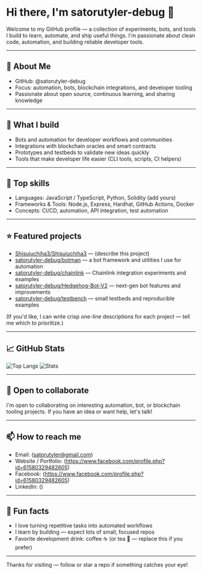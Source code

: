 # Hi there, I'm satorutyler-debug 👋

Welcome to my GitHub profile — a collection of experiments, bots, and tools I build to learn, automate, and ship useful things. I'm passionate about clean code, automation, and building reliable developer tools.

---

## 🚀 About Me
- GitHub: @satorutyler-debug  
- Focus: automation, bots, blockchain integrations, and developer tooling
- Passionate about open source, continuous learning, and sharing knowledge

---

## 🔭 What I build
- Bots and automation for developer workflows and communities
- Integrations with blockchain oracles and smart contracts
- Prototypes and testbeds to validate new ideas quickly
- Tools that make developer life easier (CLI tools, scripts, CI helpers)

---

## 🧰 Top skills
- Languages: JavaScript / TypeScript, Python, Solidity (add yours)
- Frameworks & Tools: Node.js, Express, Hardhat, GitHub Actions, Docker
- Concepts: CI/CD, automation, API integration, test automation

---

## ⭐ Featured projects
- [Shisuiuchiha3/Shisuiuchiha3](https://github.com/Shisuiuchiha3/Shisuiuchiha3) — (describe this project)
- [satorutyler-debug/botman](https://github.com/satorutyler-debug/botman) — a bot framework and utilities I use for automation
- [satorutyler-debug/chainlink](https://github.com/satorutyler-debug/chainlink) — Chainlink integration experiments and examples
- [satorutyler-debug/Hedgehog-Bot-V2](https://github.com/satorutyler-debug/Hedgehog-Bot-V2) — next-gen bot features and improvements
- [satorutyler-debug/testbench](https://github.com/satorutyler-debug/testbench) — small testbeds and reproducible examples

(If you'd like, I can write crisp one-line descriptions for each project — tell me which to prioritize.)

---

## 📈 GitHub Stats
![Top Langs](https://github-readme-stats.vercel.app/api/top-langs/?username=satorutyler-debug&layout=compact&theme=tokyonight)
![Stats](https://github-readme-stats.vercel.app/api?username=satorutyler-debug&show_icons=true&theme=tokyonight)

---

## 🤝 Open to collaborate
I'm open to collaborating on interesting automation, bot, or blockchain tooling projects. If you have an idea or want help, let's talk!

---

## 📫 How to reach me
- Email: (satorutyler@gmail.com)
- Website / Portfolio: (https://www.facebook.com/profile.php?id=61580329482605)
- Facebook: (https://www.facebook.com/profile.php?id=61580329482605)
- LinkedIn: ()

---

## 🧩 Fun facts
- I love turning repetitive tasks into automated workflows
- I learn by building — expect lots of small, focused repos
- Favorite development drink: coffee ☕ (or tea 🍵 — replace this if you prefer)

---

Thanks for visiting — follow or star a repo if something catches your eye!
